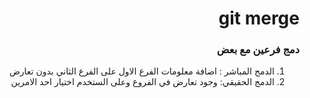 <div dir = "rtl">

# git merge
### دمج فرعين مع بعض 

1. الدمج المباشر :
اضافة معلومات الفرع الاول على الفرع الثاني بدون تعارض
2. الدمج الحقيقي:
وجود تعارض في الفروع وعلى الستخدم اختيار احد الامرين 

</div>